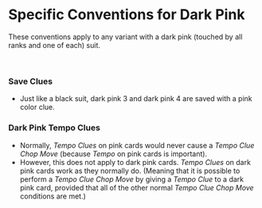 # Specific Conventions for Dark Pink

These conventions apply to any variant with a dark pink (touched by all ranks and one of each) suit.

<br />

### Save Clues

* Just like a black suit, dark pink 3 and dark pink 4 are saved with a pink color clue.

### Dark Pink Tempo Clues

* Normally, *Tempo Clues* on pink cards would never cause a *Tempo Clue Chop Move* (because *Tempo* on pink cards is important).
* However, this does not apply to dark pink cards. *Tempo Clues* on dark pink cards work as they normally do. (Meaning that it is possible to perform a *Tempo Clue Chop Move* by giving a *Tempo Clue* to a dark pink card, provided that all of the other normal *Tempo Clue Chop Move* conditions are met.)
